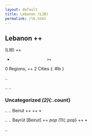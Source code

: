 ```yaml
---
layout: default
title: Lebanon (LIB)
permalink: /lb.html
---
```



## Lebanon   ++
(LIB)  ++
-                     ++
0 Regions, ++
2 Cities
{: #lb }

.. 




.. 
.. 


### Uncategorized _(2)_{:.count}


..
..
Beirut  ++
 ++
•

..
..
Bayrūt [Beirut]  ++
 _pop (1)_{:.pop} ++
•




.. 
 
